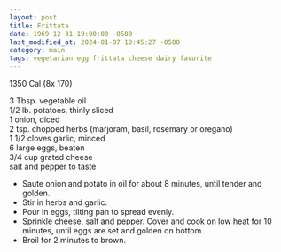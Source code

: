 ```yaml
---
layout: post
title: Frittata
date: 1969-12-31 19:00:00 -0500
last_modified_at: 2024-01-07 10:45:27 -0500
category: main
tags: vegetarian egg frittata cheese dairy favorite
---
```

1350 Cal (8x 170)

3 Tbsp. vegetable oil  
1/2 lb. potatoes, thinly sliced  
1 onion, diced  
2 tsp. chopped herbs (marjoram, basil, rosemary or oregano)  
1 1/2 cloves garlic, minced  
6 large eggs, beaten  
3/4 cup grated cheese  
salt and pepper to taste  

* Saute onion and potato in oil for about 8 minutes, until tender and golden.
* Stir in herbs and garlic.
* Pour in eggs, tilting pan to spread evenly.
* Sprinkle cheese, salt and pepper.  Cover and cook on low heat for 10 minutes, until eggs are set and golden on bottom.
* Broil for 2 minutes to brown.
